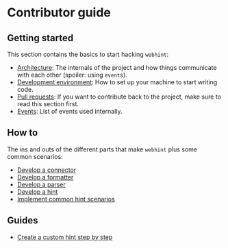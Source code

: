 # Contributor guide

## Getting started

This section contains the basics to start hacking `webhint`:

* [Architecture](./getting-started/architecture.md): The internals of the
  project and how things communicate with each other (spoiler: using `event`s).
* [Development environment](./getting-started/development-environment.md): How
  to set up your machine to start writing code.
* [Pull requests](./getting-started/pull-requests.md): If you want to
  contribute back to the project, make sure to read this section first.
* [Events](./getting-started/events.md): List of events used internally.

## How to

The ins and outs of the different parts that make `webhint` plus some common scenarios:

* [Develop a connector](./how-to/connector.md)
* [Develop a formatter](./how-to/formatter.md)
* [Develop a parser](./how-to/parser.md)
* [Develop a hint](./how-to/hint.md)
* [Implement common hint scenarios](./how-to/common-hint-scenarios.md)

## Guides

* [Create a custom hint step by step](./guides/create-custom-hint.md)
